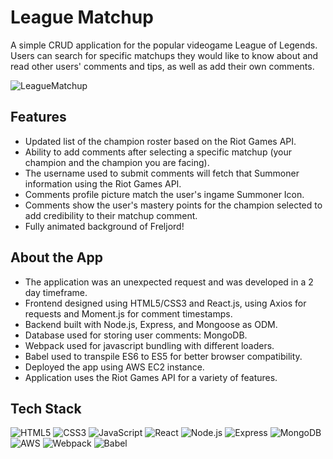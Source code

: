 # League Matchup

A simple CRUD application for the popular videogame League of Legends. Users can search for specific matchups they would like to know about and read other users' comments and tips, as well as add their own comments.

![LeagueMatchup](https://live.staticflickr.com/65535/51887216513_abcb1b3dec_b.jpg)

## Features
- Updated list of the champion roster based on the Riot Games API.
- Ability to add comments after selecting a specific matchup (your champion and the champion you are facing).
- The username used to submit comments will fetch that Summoner information using the Riot Games API.
- Comments profile picture match the user's ingame Summoner Icon.
- Comments show the user's mastery points for the champion selected to add credibility to their matchup comment.
- Fully animated background of Freljord!

## About the App
- The application was an unexpected request and was developed in a 2 day timeframe.
- Frontend designed using HTML5/CSS3 and React.js, using Axios for requests and Moment.js for comment timestamps.
- Backend built with Node.js, Express, and Mongoose as ODM.
- Database used for storing user comments: MongoDB.
- Webpack used for javascript bundling with different loaders.
- Babel used to transpile ES6 to ES5 for better browser compatibility.
- Deployed the app using AWS EC2 instance.
- Application uses the Riot Games API for a variety of features.

## Tech Stack
![HTML5](https://img.shields.io/badge/HTML5-E34F26?style=for-the-badge&logo=html5&logoColor=white)
![CSS3](https://img.shields.io/badge/CSS3-1572B6?style=for-the-badge&logo=css3&logoColor=white)
![JavaScript](https://img.shields.io/badge/JavaScript-323330?style=for-the-badge&logo=javascript&logoColor=F7DF1E)
![React](https://img.shields.io/badge/React-20232A?style=for-the-badge&logo=react&logoColor=61DAFB)
![Node.js](https://img.shields.io/badge/Node.js-339933?style=for-the-badge&logo=nodedotjs&logoColor=white)
![Express](https://img.shields.io/badge/Express.js-000000?style=for-the-badge&logo=express&logoColor=white)
![MongoDB](https://img.shields.io/badge/MongoDB-4EA94B?style=for-the-badge&logo=mongodb&logoColor=white)
![AWS](https://img.shields.io/badge/Amazon_AWS-FF9900?style=for-the-badge&logo=amazonaws&logoColor=white)
![Webpack](https://img.shields.io/badge/Webpack-8DD6F9?style=for-the-badge&logo=Webpack&logoColor=white)
![Babel](https://img.shields.io/badge/Babel-F9DC3E?style=for-the-badge&logo=babel&logoColor=white)
